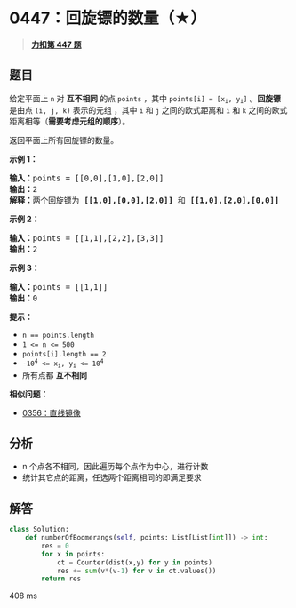 # 0447：回旋镖的数量（★）


> <u>**[力扣第 447 题](https://leetcode.cn/problems/number-of-boomerangs/)**</u>

## 题目

<p>给定平面上<em> </em><code>n</code><em> </em>对 <strong>互不相同</strong> 的点 <code>points</code> ，其中 <code>points[i] = [x<sub>i</sub>, y<sub>i</sub>]</code> 。<strong>回旋镖</strong> 是由点 <code>(i, j, k)</code> 表示的元组 ，其中 <code>i</code> 和 <code>j</code> 之间的欧式距离和 <code>i</code> 和 <code>k</code> 之间的欧式距离相等（<strong>需要考虑元组的顺序</strong>）。</p>

<p>返回平面上所有回旋镖的数量。</p>


<p><strong>示例 1：</strong></p>

<pre>
<strong>输入：</strong>points = [[0,0],[1,0],[2,0]]
<strong>输出：</strong>2
<strong>解释：</strong>两个回旋镖为 <strong>[[1,0],[0,0],[2,0]]</strong> 和 <strong>[[1,0],[2,0],[0,0]]</strong>
</pre>

<p><strong>示例 2：</strong></p>

<pre>
<strong>输入：</strong>points = [[1,1],[2,2],[3,3]]
<strong>输出：</strong>2
</pre>

<p><strong>示例 3：</strong></p>

<pre>
<strong>输入：</strong>points = [[1,1]]
<strong>输出：</strong>0
</pre>



<p><strong>提示：</strong></p>

<ul>
<li><code>n == points.length</code></li>
<li><code>1 &lt;= n &lt;= 500</code></li>
<li><code>points[i].length == 2</code></li>
<li><code>-10<sup>4</sup> &lt;= x<sub>i</sub>, y<sub>i</sub> &lt;= 10<sup>4</sup></code></li>
<li>所有点都 <strong>互不相同</strong></li>
</ul>


**相似问题：**
- [0356：直线镜像](/leetcode/0356)


## 分析

- n 个点各不相同，因此遍历每个点作为中心，进行计数
- 统计其它点的距离，任选两个距离相同的即满足要求
## 解答

```python
class Solution:
    def numberOfBoomerangs(self, points: List[List[int]]) -> int:
        res = 0
        for x in points:
            ct = Counter(dist(x,y) for y in points)
            res += sum(v*(v-1) for v in ct.values())
        return res
```
408 ms


